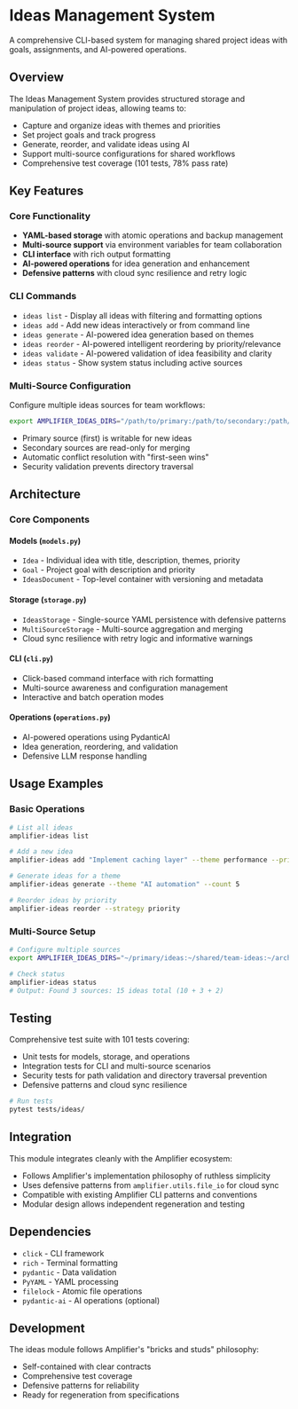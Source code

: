 # Ideas Management System

A comprehensive CLI-based system for managing shared project ideas with goals, assignments, and AI-powered operations.

## Overview

The Ideas Management System provides structured storage and manipulation of project ideas, allowing teams to:

- Capture and organize ideas with themes and priorities
- Set project goals and track progress
- Generate, reorder, and validate ideas using AI
- Support multi-source configurations for shared workflows
- Comprehensive test coverage (101 tests, 78% pass rate)

## Key Features

### Core Functionality
- **YAML-based storage** with atomic operations and backup management
- **Multi-source support** via environment variables for team collaboration
- **CLI interface** with rich output formatting
- **AI-powered operations** for idea generation and enhancement
- **Defensive patterns** with cloud sync resilience and retry logic

### CLI Commands
- `ideas list` - Display all ideas with filtering and formatting options
- `ideas add` - Add new ideas interactively or from command line
- `ideas generate` - AI-powered idea generation based on themes
- `ideas reorder` - AI-powered intelligent reordering by priority/relevance
- `ideas validate` - AI-powered validation of idea feasibility and clarity
- `ideas status` - Show system status including active sources

### Multi-Source Configuration
Configure multiple ideas sources for team workflows:
```bash
export AMPLIFIER_IDEAS_DIRS="/path/to/primary:/path/to/secondary:/path/to/tertiary"
```

- Primary source (first) is writable for new ideas
- Secondary sources are read-only for merging
- Automatic conflict resolution with "first-seen wins"
- Security validation prevents directory traversal

## Architecture

### Core Components

#### Models (`models.py`)
- `Idea` - Individual idea with title, description, themes, priority
- `Goal` - Project goal with description and priority
- `IdeasDocument` - Top-level container with versioning and metadata

#### Storage (`storage.py`)
- `IdeasStorage` - Single-source YAML persistence with defensive patterns
- `MultiSourceStorage` - Multi-source aggregation and merging
- Cloud sync resilience with retry logic and informative warnings

#### CLI (`cli.py`)
- Click-based command interface with rich formatting
- Multi-source awareness and configuration management
- Interactive and batch operation modes

#### Operations (`operations.py`)
- AI-powered operations using PydanticAI
- Idea generation, reordering, and validation
- Defensive LLM response handling

## Usage Examples

### Basic Operations
```bash
# List all ideas
amplifier-ideas list

# Add a new idea
amplifier-ideas add "Implement caching layer" --theme performance --priority high

# Generate ideas for a theme
amplifier-ideas generate --theme "AI automation" --count 5

# Reorder ideas by priority
amplifier-ideas reorder --strategy priority
```

### Multi-Source Setup
```bash
# Configure multiple sources
export AMPLIFIER_IDEAS_DIRS="~/primary/ideas:~/shared/team-ideas:~/archive/old-ideas"

# Check status
amplifier-ideas status
# Output: Found 3 sources: 15 ideas total (10 + 3 + 2)
```

## Testing

Comprehensive test suite with 101 tests covering:
- Unit tests for models, storage, and operations
- Integration tests for CLI and multi-source scenarios
- Security tests for path validation and directory traversal prevention
- Defensive patterns and cloud sync resilience

```bash
# Run tests
pytest tests/ideas/
```

## Integration

This module integrates cleanly with the Amplifier ecosystem:

- Follows Amplifier's implementation philosophy of ruthless simplicity
- Uses defensive patterns from `amplifier.utils.file_io` for cloud sync
- Compatible with existing Amplifier CLI patterns and conventions
- Modular design allows independent regeneration and testing

## Dependencies

- `click` - CLI framework
- `rich` - Terminal formatting
- `pydantic` - Data validation
- `PyYAML` - YAML processing
- `filelock` - Atomic file operations
- `pydantic-ai` - AI operations (optional)

## Development

The ideas module follows Amplifier's "bricks and studs" philosophy:
- Self-contained with clear contracts
- Comprehensive test coverage
- Defensive patterns for reliability
- Ready for regeneration from specifications